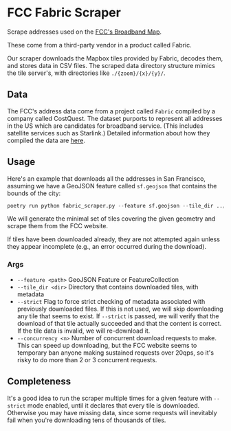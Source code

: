 # FCC Fabric Scraper

Scrape addresses used on the [FCC's Broadband Map](https://broadbandmap.fcc.gov/home).

These come from a third-party vendor in a product called Fabric.

Our scraper downloads the Mapbox tiles provided by Fabric, decodes them, and stores data in CSV files.
The scraped data directory structure mimics the tile server's, with directories like `./{zoom}/{x}/{y}/`.

## Data

The FCC's address data come from a project called `Fabric` compiled by a company called CostQuest.
The dataset purports to represent all addresses in the US which are candidates for broadband service.
(This includes satellite services such as Starlink.)
Detailed information about how they compiled the data are [here](https://www.costquest.com/wp-content/uploads/2022/11/BroadbandServiceableLocationFabricMethodsManualPublic11022022-2.pdf).

## Usage

Here's an example that downloads all the addresses in San Francisco,
assuming we have a GeoJSON feature called `sf.geojson` that contains the bounds
of the city:

```py
poetry run python fabric_scraper.py --feature sf.geojson --tile_dir ../data/tiles --strict
```

We will generate the minimal set of tiles covering the given geometry and scrape them from the FCC website.

If tiles have been downloaded already, they are not attempted again unless they appear incomplete (e.g., an error occurred during the download).

### Args

- `--feature <path>` GeoJSON Feature or FeatureCollection
- `--tile_dir <dir>` Directory that contains downloaded tiles, with metadata
- `--strict` Flag to force strict checking of metadata associated with previously downloaded files. If this is not used, we will skip downloading any tile that seems to exist. If `--strict` is passed, we will verify that the download of that tile actually succeeded and that the content is correct. If the tile data is invalid, we will re-download it.
- `--concurrency <n>` Number of concurrent download requests to make. This can speed up downloading, but the FCC website seems to temporary ban anyone making sustained requests over 20qps, so it's risky to do more than 2 or 3 concurrent requests.

## Completeness

It's a good idea to run the scraper multiple times for a given feature with `--strict` mode enabled, until it declares that every tile is downloaded.
Otherwise you may have missing data, since some requests will inevitably fail when you're downloading tens of thousands of tiles.
